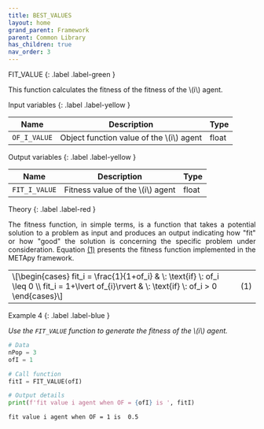 ```yaml
---
title: BEST_VALUES
layout: home
grand_parent: Framework
parent: Common Library
has_children: true
nav_order: 3
---
```


<!--Don't delete ths script-->
<script src = "https://polyfill.io/v3/polyfill.min.js?features=es6"></script>
<script id = "MathJax-script" async src="https://cdn.jsdelivr.net/npm/mathjax@3/es5/tex-mml-chtml.js"></script>
<!--Don't delete ths script-->

FIT_VALUE
{: .label .label-green }

<p align = "justify">
    This function calculates the fitness of the fitness of the \(i\) agent.
</p>

Input variables
{: .label .label-yellow }

<table style = "width:100%">
    <thead>
      <tr>
        <th>Name</th>
        <th>Description</th>
        <th>Type</th>
      </tr>
    </thead>
    <tr>
        <td><code>OF_I_VALUE</code></td>
        <td>Object function value of the \(i\) agent</td>
        <td>float</td>
    </tr>
   
</table>

Output variables
{: .label .label-yellow }

<table style = "width:100%">
    <thead>
      <tr>
        <th>Name</th>
        <th>Description</th>
        <th>Type</th>
      </tr>
    </thead>
    <tr>
        <td><code>FIT_I_VALUE</code></td>
        <td>Fitness value of the \(i\) agent</td>
        <td>float</td>
    </tr>
</table>

Theory
{: .label .label-red }

<p align = "justify">
        The fitness function, in simple terms, is a function that takes a potential solution to a problem as input and produces an output indicating how "fit" or how "good" the solution is concerning the specific problem under consideration. Equation <a href="#eq1">(1)</a> presents the fitness function implemented in the METApy framework.
</p>

<table border = "0" style = "width: 100%;">
  <tr>
    <td align = "left" style = "width: 95%;">\[\begin{cases} fit_i = \frac{1}{1+of_i} & \: \text{if} \: of_i \leq 0 \\ fit_i = 1+\lvert of_{i}\rvert & \: \text{if} \: of_i > 0 \end{cases}\]</td>
    <td align = "right" style = "width: 5%;"><p id = "eq1">(1)</p></td>
  </tr>
</table>

Example 4
{: .label .label-blue }

<p align = "justify">
    <i>
        Use the <code>FIT_VALUE</code> function to generate the fitness of the \(i\) agent. 
    </i>
</p>

```python
# Data
nPop = 3
ofI = 1

# Call function
fitI = FIT_VALUE(ofI)

# Output details
print(f'fit value i agent when OF = {ofI} is ', fitI)
```

```bash
fit value i agent when OF = 1 is  0.5
```
